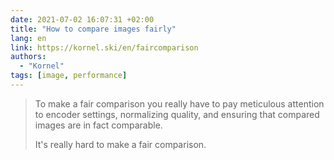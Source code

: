 ```yaml
---
date: 2021-07-02 16:07:31 +02:00
title: "How to compare images fairly"
lang: en
link: https://kornel.ski/en/faircomparison
authors:
  - "Kornel"
tags: [image, performance]
---
```


> To make a fair comparison you really have to pay meticulous attention to encoder settings, normalizing quality, and ensuring that compared images are in fact comparable.
>
> It's really hard to make a fair comparison.
